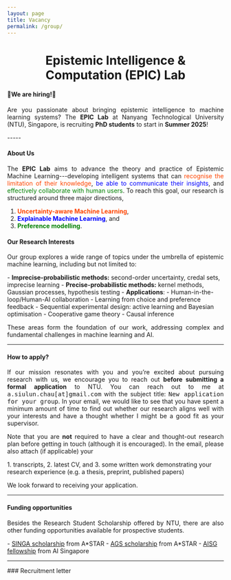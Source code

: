 ```yaml
---
layout: page
title: Vacancy
permalink: /group/
---
```


<h1><center>Epistemic Intelligence & Computation (EPIC) Lab</center></h1>
<p></p>

<h4>🚨We are hiring!🚨</h4>
<p align="justify">
Are you passionate about bringing epistemic intelligence to machine learning systems? The <b>EPIC Lab</b> at Nanyang Technological 
University (NTU), Singapore, is recruiting <b>PhD students</b> to start in <b>Summer 2025</b>!
</p>
-----
<p></p>

<h4>About Us</h4>
<p align="justify">
The <b>EPIC Lab</b> aims to advance the theory and practice of Epistemic Machine Learning---developing intelligent systems that can 
<span style="color: orangered">recognise the limitation of their knowledge</span>, <span style="color: blue">be able to communicate their 
insights</span>, and 
<span style="color: green">effectively 
collaborate with human 
users</span>.
To 
reach this 
goal,
our research is structured around three major directions,</p>

1. <span style ="color: orangered"><b>Uncertainty-aware Machine Learning</b></span>,
2. <span style ="color: blue"><b>Explainable Machine Learning</b></span>, and
3. <span style="color: green"><b>Preference modelling</b></span>.

<h4> Our Research Interests </h4>
<p align="justify">
Our group explores a wide range of topics under the umbrella of epistemic machine learning, including but not limited to:
</p>
- <b>Imprecise-probabilistic methods:</b> second-order uncertainty, credal sets, imprecise learning
- <b>Precise-probabilistic methods:</b> kernel methods, Gaussian processes, hypothesis testing
- <b>Applications</b>:
    - Human-in-the-loop/Human-AI collaboration
    - Learning from choice and preference feedback
    - Sequential experimental design: active learning and Bayesian optimisation
    - Cooperative game theory
    - Causal inference

<p align="justify">
These areas form the foundation of our work, addressing complex and fundamental challenges in machine learning and AI.
</p>

-----

<p></p>

#### How to apply?

<p align="justify">
If our mission resonates with you and you’re excited about pursuing research with us, we encourage you to reach out <b>before submitting a 
formal application</b> to NTU. You can reach out to me at <tt>a.siulun.chau[at]gmail.com</tt> with the subject title: <tt>New 
application for your group</tt>. In your 
email,
we 
would like to see that you have spent a minimum amount of time to find out whether our research aligns well with your interests and have 
a thought whether I might be a good fit as your supervisor. 
</p>

<p align="justify">
Note that you are <b>not</b> required to have a clear and thought-out research plan before getting in touch (although it is encouraged). In 
the email, please also attach (if applicable) your
</p>
1. transcripts,
2. latest CV, and
3. some written work demonstrating your research experience (e.g. a thesis, preprint, published papers)

We look forward to receiving your application.

-------
<p></p>

#### Funding opportunities

<p align="justify">
Besides the Research Student Scholarship offered by NTU, there are also other funding opportunities available for prospective students.
</p>
- <a href="https://www.a-star.edu.sg/Scholarships/for-graduate-studies/singapore-international-graduate-award-singa">SINGA scholarship</a> from A*STAR 
- <a href="https://www.a-star.edu.sg/Scholarships/for-graduate-studies/a-star-graduate-scholarship-singapore">AGS scholarship</a> from A*STAR
- <a href="https://aisingapore.org/research/phd-fellowship-programme/">AISG fellowship</a> from AI Singapore

-----
<p></p>
### Recruitment letter
<object data="../assets/research_group/recruitment_letter.pdf" width="100%" height="1100" type='application/pdf'></object>
